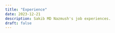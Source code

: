```yaml
---
title: "Experience"
date: 2023-12-21
description: Sakib MD Nazmush's job experiences.
draft: false
---
```

